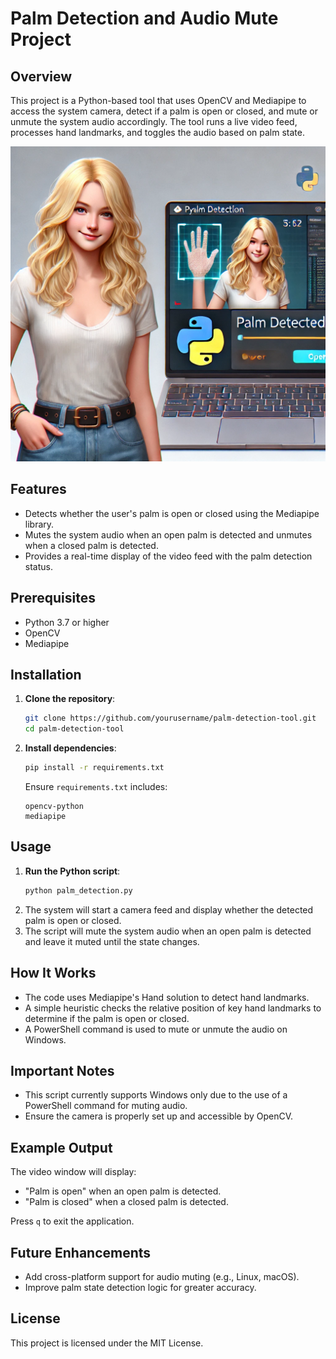 # Palm Detection and Audio Mute Project

## Overview
This project is a Python-based tool that uses OpenCV and Mediapipe to access the system camera, detect if a palm is open or closed, and mute or unmute the system audio accordingly. The tool runs a live video feed, processes hand landmarks, and toggles the audio based on palm state.

![Palm Detection](welcome.png)

## Features
- Detects whether the user's palm is open or closed using the Mediapipe library.
- Mutes the system audio when an open palm is detected and unmutes when a closed palm is detected.
- Provides a real-time display of the video feed with the palm detection status.

## Prerequisites
- Python 3.7 or higher
- OpenCV
- Mediapipe

## Installation
1. **Clone the repository**:
   ```bash
   git clone https://github.com/yourusername/palm-detection-tool.git
   cd palm-detection-tool
   ```

2. **Install dependencies**:
   ```bash
   pip install -r requirements.txt
   ```

   Ensure `requirements.txt` includes:
   ```
   opencv-python
   mediapipe
   ```

## Usage
1. **Run the Python script**:
   ```bash
   python palm_detection.py
   ```
2. The system will start a camera feed and display whether the detected palm is open or closed.
3. The script will mute the system audio when an open palm is detected and leave it muted until the state changes.

## How It Works
- The code uses Mediapipe's Hand solution to detect hand landmarks.
- A simple heuristic checks the relative position of key hand landmarks to determine if the palm is open or closed.
- A PowerShell command is used to mute or unmute the audio on Windows.

## Important Notes
- This script currently supports Windows only due to the use of a PowerShell command for muting audio.
- Ensure the camera is properly set up and accessible by OpenCV.

## Example Output
The video window will display:
- "Palm is open" when an open palm is detected.
- "Palm is closed" when a closed palm is detected.

Press `q` to exit the application.

## Future Enhancements
- Add cross-platform support for audio muting (e.g., Linux, macOS).
- Improve palm state detection logic for greater accuracy.

## License
This project is licensed under the MIT License.

